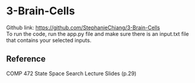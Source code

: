 # 3-Brain-Cells
Github link: https://github.com/StephanieChiang/3-Brain-Cells  
To run the code, run the app.py file and make sure there is an input.txt file that contains your selected inputs. 

## Reference
COMP 472 State Space Search Lecture Slides (p.29)
